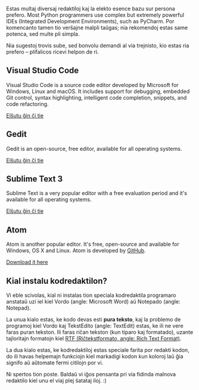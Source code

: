 Estas multaj diversaj redaktiloj kaj la elekto esence bazu sur persona prefero. Most Python programmers use complex but extremely powerful IDEs (Integrated Development Environments), such as PyCharm. Por komencanto tamen tio verŝajne malpli taŭgas; nia rekomendoj estas same potenca, sed multe pli simpla.

Nia sugestoj trovis sube, sed bonvolu demandi al via trejnisto, kio estas ria prefero – plifalicos ricevi helpon de ri.

## Visual Studio Code

Visual Studio Code is a source code editor developed by Microsoft for Windows, Linux and macOS. It includes support for debugging, embedded Git control, syntax highlighting, intelligent code completion, snippets, and code refactoring.

[Elŝutu ĝin ĉi tie](https://code.visualstudio.com/download)

## Gedit

Gedit is an open-source, free editor, available for all operating systems.

[Elŝutu ĝin ĉi tie](https://wiki.gnome.org/Apps/Gedit#Download)

## Sublime Text 3

Sublime Text is a very popular editor with a free evaluation period and it's available for all operating systems.

[Elŝutu ĝin ĉi tie](https://www.sublimetext.com/3)

## Atom

Atom is another popular editor. It's free, open-source and available for Windows, OS X and Linux. Atom is developed by [GitHub](https://github.com/).

[Download it here](https://atom.io/)

## Kial instalu kodredaktilon?

Vi eble scivolas, kial ni instalas tion speciala kodredaktila programaro anstataŭ uzi iel kiel Vordo (angle: Microsoft Word) aŭ Notepado (angle: Notepad).

La unua kialo estas, ke kodo devas esti **pura teksto**, kaj la problemo de programoj kiel Vordo kaj TekstEdito (angle: TextEdit) estas, ke ili ne vere faras puran tekston. Ili faras riĉan tekston (kun tiparo kaj formatado), uzante tajloritajn formatojn kiel [RTF (Riĉtekstformato, angle: Rich Text Format)](https://en.wikipedia.org/wiki/Rich_Text_Format).

La dua kialo estas, ke kodredaktiloj estas speciale farita por redakti kodon, do ili havas helpemajn funkciojn kiel markadigi kodon kun koloroj laŭ ĝia signifo aŭ aŭtomate fermi citilojn por vi.

Ni spertos tion poste. Baldaŭ vi iĝos pensanta pri via fidinda malnova redaktilo kiel unu el viaj plej ŝatataj iloj. :)